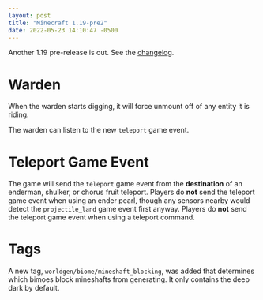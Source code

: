 ```yaml
---
layout: post
title: "Minecraft 1.19-pre2"
date: 2022-05-23 14:10:47 -0500
---
```


Another 1.19 pre-release is out. See the [changelog](https://www.minecraft.net/en-us/article/minecraft-1-19-pre-release-2).

# Warden

When the warden starts digging, it will force unmount off of any entity it is riding.

The warden can listen to the new `teleport` game event.

# Teleport Game Event

The game will send the `teleport` game event from the **destination** of an enderman, shulker, or chorus fruit teleport. Players do **not** send the teleport game event when using an ender pearl, though any sensors nearby would detect the `projectile_land` game event first anyway. Players do **not** send the teleport game event when using a teleport command.

# Tags

A new tag, `worldgen/biome/mineshaft_blocking`, was added that determines which bimoes block mineshafts from generating. It only contains the deep dark by default.

